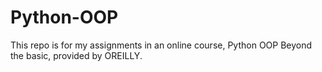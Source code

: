 # Python-OOP

This repo is for my assignments in an online course, Python OOP Beyond the basic, provided by OREILLY. 
